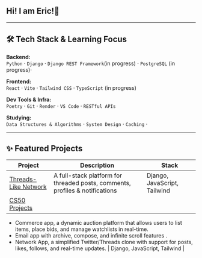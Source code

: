 ## Hi! I am Eric!👋

---
## 🛠️ Tech Stack & Learning Focus

**Backend:**  
`Python` · `Django` · `Django REST Framework`(in progress) · `PostgreSQL` (in progress)·

**Frontend:**  
`React` · `Vite` · `Tailwind CSS` · `TypeScript` (in progress)

**Dev Tools & Infra:**  
`Poetry` · `Git` · `Render` · `VS Code` · `RESTful APIs`  

**Studying:**  
`Data Structures & Algorithms` · `System Design` · `Caching` · 

---
## ✨ Featured Projects

| Project | Description | Stack |
|--------|-------------|-------|
| [Threads-Like Network](https://github.com/你的帳號/Threads-like-Network) | A full-stack platform for threaded posts, comments, profiles & notifications | Django, JavaScript, Tailwind |
| [CS50 Projects]((https://github.com/Skyrover1014/CS50-s-web-2020.git)) |
- Commerce app, a dynamic auction platform that allows users to list items, place bids, and manage watchlists in real-time.
- Email app with archive, compose, and infinite scroll features .
- Network App, a simplified Twitter/Threads clone with support for posts, likes, follows, and real-time updates.
| Django, JavaScript, Tailwind |



<!--
**Skyrover1014/Skyrover1014** is a ✨ _special_ ✨ repository because its `README.md` (this file) appears on your GitHub profile.

Here are some ideas to get you started:

- 🔭 I’m currently working on ...
- 🌱 I’m currently learning ...
- 👯 I’m looking to collaborate on ...
- 🤔 I’m looking for help with ...
- 💬 Ask me about ...
- 📫 How to reach me: ...
- 😄 Pronouns: ...
- ⚡ Fun fact: ...
-->
